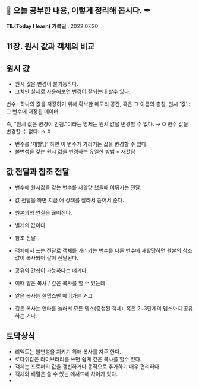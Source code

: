 ## 📕 오늘 공부한 내용, 이렇게 정리해 봅시다. ✒

**TIL(Today I learn) 기록일** : 2022.07.20

## 11장. 원시 값과 객체의 비교

## 원시 값

- 원시 값은 변경이 불가능하다.
- 그치만 실제로 사용해보면 변경이 잘되는데 할수 있다.

변수 : 하나의 값을 저장하기 위해 확보한 메모리 공간, 혹은 그 이름의 총칭.
원시 '값' : 그 변수에 저장된 데이터.

즉, "원시 값은 변경이 안됨."이라는 명제는
원시 값을 변경할 수 없다. → O
변수 값을 변경할 수 없다. → X

- 변수를 '재할당' 하면 이 변수가 가리키는 값을 변경할 수 있다.
- 불변성을 갖는 원시 값을 변경하는 유일한 방법 = 재할당

## 값 전달과 참조 전달

- 변수에 원시값을 갖는 변수를 재할당 했을때 이뤄지는 전달.
- 값 전달을 하면 지금 얘 상태를 잘라서 뜯어서 준다.
- 원본과의 연결은 끊어진다.
- 별개의 값이다.

- 참조 전달
- 객체에서 쓰는 전달로 객체를 가리키는 변수를 다른 변수에 재할당하면
  원본의 참조값이 복사되어 같이 전달된다.
- 공유와 간섭이 가능하다는 얘기다.

- 이때 얕은 복사 / 깊은 복사를 할 수 있는데
- 얕은 복사는 한뎁스만 떼어가는 거고
- 깊은 복사는 연타를 눌러서 모든 뎁스(중첩된 객체), 혹은 2~3단계의 뎁스까지 공유하는 거다.

## 토막상식

- 리액트는 불변성을 지키기 위해 복사를 자주 한다.
- 로다쉬같은 라이브러리를 쓰면 쉽게 깊은 복사를 할수 있다.
- 객체는 프로퍼티 값을 갱신하거나 동적으로 추가하기 매우 편리하다.
- 객체와 배열은 쓸 수 있는 메서드에 차이가 있다.
-
